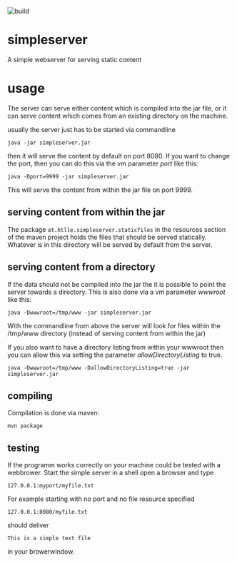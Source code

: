 ![build](https://github.com/bytebang/simpleserver/actions/workflows/maven.yml/badge.svg)

# simpleserver
A simple webserver for serving static content

# usage
The server can serve either content which is compiled into the jar file, or it can serve content which comes from an existing directory on the machine.

usually the server just has to be started via commandline

`java -jar simpleserver.jar`

then it will serve the content by default on port 8080. If you want to change the port, then you can do this via the vm parameter _port_ like this:

`java -Dport=9999 -jar simpleserver.jar`

This will serve the content from within the jar file on port 9999.

## serving content from within the jar
The package `at.htlle.simpleserver.staticfiles` in the resources section of the maven project holds the files that should be served statically. Whatever is in this directory will be served by default from the server.

## serving content from a directory
If the data should not be compiled into the jar the it is possible to point the server towards a directory. This is also done via a vm parameter _wwwroot_ like this:

`java -Dwwwroot=/tmp/www -jar simpleserver.jar`

With the commandline from above the server will look for files within the /tmp/www directory (instead of serving content from within the jar)

If you also want to have a directory listing from within your wwwroot then you can allow this via setting the parameter _allowDirectoryListing_ to true.


`java -Dwwwroot=/tmp/www -DallowDirectoryListing=true -jar simpleserver.jar`

## compiling

Compilation is done via maven:

```
mvn package
```

## testing 

If the programm works correctly on your machine could be tested with a webbrower. Start the simple server in a shell open a browser and type 

```
127.0.0.1:myport/myfile.txt
```

For example starting with no port and no file resource specified

```
127.0.0.1:8080/myfile.txt
```

should deliver

```
This is a simple text file
```

in your browerwindow.